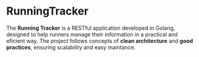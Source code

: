 # RunningTracker

The **Running Tracker** is a RESTful application developed in Golang, designed to help runners manage their information in a practical and eficient way. The project follows concepts of **clean architecture** and **good practices**, ensuring scalability and easy maintance.